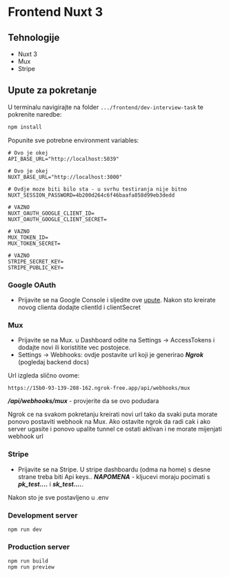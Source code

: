 # Frontend Nuxt 3

## Tehnologije

- Nuxt 3
- Mux
- Stripe

## Upute za pokretanje

U terminalu navigirajte na folder `.../frontend/dev-interview-task` te pokrenite naredbe:

```bash
npm install
```

Popunite sve potrebne environment variables:

```
# Ovo je okej
API_BASE_URL="http://localhost:5039"

# Ovo je okej
NUXT_BASE_URL="http://localhost:3000"

# Ovdje moze biti bilo sta - u svrhu testiranja nije bitno
NUXT_SESSION_PASSWORD=4b200d264c6f46baafa858d99eb3dedd

# VAZNO
NUXT_OAUTH_GOOGLE_CLIENT_ID=
NUXT_OAUTH_GOOGLE_CLIENT_SECRET=

# VAZNO
MUX_TOKEN_ID=
MUX_TOKEN_SECRET=

# VAZNO
STRIPE_SECRET_KEY=
STRIPE_PUBLIC_KEY=
```

### Google OAuth

- Prijavite se na Google Console i sljedite ove [upute](https://developers.google.com/identity/sign-in/web/sign-in). Nakon sto kreirate novog clienta dodajte clientId i clientSecret

### Mux

- Prijavite se na Mux. u Dashboard odite na Settings -> AccessTokens i dodajte novi ili koristitite vec postojece.
- Settings -> Webhooks: ovdje postavite url koji je generirao **_Ngrok_** (pogledaj backend docs)

Url izgleda slično ovome:

```
https://15b0-93-139-208-162.ngrok-free.app/api/webhooks/mux
```

**_/api/webhooks/mux_** - provjerite da se ovo podudara

Ngrok ce na svakom pokretanju kreirati novi url tako da svaki puta morate ponovo postaviti webhook na Mux.
Ako ostavite ngrok da radi cak i ako server ugasite i ponovo upalite tunnel ce ostati aktivan i ne morate mijenjati webhook url

### Stripe

- Prijavite se na Stripe. U stripe dashboardu (odma na home) s desne strane treba biti Api keys..
  **_NAPOMENA_** - kljucevi moraju pocimati s **_pk_test...._** i **_sk_test...._**.

Nakon sto je sve postavljeno u .env

### Development server

```
npm run dev
```

### Production server

```
npm run build
npm run preview
```
